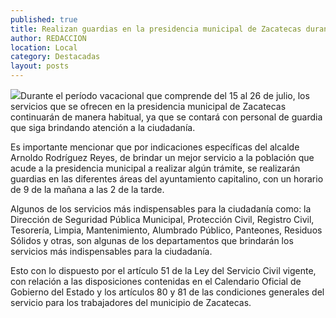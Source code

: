 ```yaml
---
published: true
title: Realizan guardias en la presidencia municipal de Zacatecas durante período vacacional
author: REDACCION
location: Local
category: Destacadas
layout: posts
---
```


![](http://i.imgur.com/dk0mBk3m.jpg)Durante el período vacacional que comprende del 15 al 26 de julio, los servicios que se ofrecen en la presidencia municipal de Zacatecas continuarán de manera habitual, ya que se contará con personal de guardia que siga brindando atención a la ciudadanía. 

Es importante mencionar que por indicaciones específicas del alcalde Arnoldo Rodríguez Reyes, de brindar un mejor servicio a la población que acude a la presidencia municipal a realizar algún trámite, se realizarán guardias en las diferentes áreas del ayuntamiento capitalino, con un horario de 9 de la mañana a las 2 de la tarde.

Algunos de los servicios más indispensables para la ciudadanía como: la Dirección de Seguridad Pública Municipal, Protección Civil, Registro Civil, Tesorería, Limpia, Mantenimiento, Alumbrado Público, Panteones, Residuos Sólidos y otras, son algunas de los departamentos que brindarán los servicios más indispensables para la ciudadanía.

Esto con lo dispuesto por el artículo 51 de la Ley del Servicio Civil vigente, con relación a las disposiciones contenidas en el Calendario Oficial de Gobierno del Estado y los artículos 80 y 81 de las condiciones generales del servicio para los trabajadores del municipio de Zacatecas.
